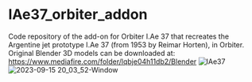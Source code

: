 # IAe37_orbiter_addon
Code repository of the add-on for Orbiter I.Ae 37 that recreates the Argentine jet prototype I.Ae 37 (from 1953 by Reimar Horten), in Orbiter.
Original Blender 3D models can be downloaded at: https://www.mediafire.com/folder/lqbje04h11db2/Blender
![IAe37](https://github.com/MatiasSaibene/IAe37_orbiter_addon/assets/141702554/cbda4fab-ba17-469c-ae54-c30696970270)
![2023-09-15 20_03_52-Window](https://github.com/MatiasSaibene/IAe37_orbiter_addon/assets/141702554/5e982e3e-f001-468f-95ff-27d34e3b9b5d)
